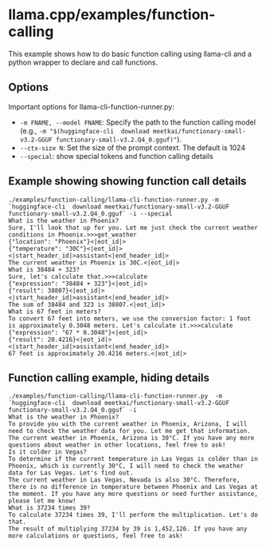 # llama.cpp/examples/function-calling

This example shows how to do basic function calling using llama-cli and a python wrapper to declare and call functions.

## Options

Important options for llama-cli-function-runner.py:

-   `-m FNAME, --model FNAME`: Specify the path to the function calling model (e.g., `-m "$(huggingface-cli  download meetkai/functionary-small-v3.2-GGUF functionary-small-v3.2.Q4_0.gguf)"`).
-   `--ctx-size N`: Set the size of the prompt context. The default is 1024
-   `--special`: show special tokens and function calling details

## Example showing showing function call details

```
./examples/function-calling/llama-cli-function-runner.py -m `huggingface-cli  download meetkai/functionary-small-v3.2-GGUF functionary-small-v3.2.Q4_0.gguf` -i --special
What is the weather in Phoenix?
Sure, I'll look that up for you. Let me just check the current weather conditions in Phoenix.>>>get_weather
{"location": "Phoenix"}<|eot_id|>
{"temperature": "30C"}<|eot_id|><|start_header_id|>assistant<|end_header_id|>
The current weather in Phoenix is 30C.<|eot_id|>
What is 38484 + 323?
Sure, let's calculate that.>>>calculate
{"expression": "38484 + 323"}<|eot_id|>
{"result": 38807}<|eot_id|><|start_header_id|>assistant<|end_header_id|>
The sum of 38484 and 323 is 38807.<|eot_id|>
What is 67 feet in meters?
To convert 67 feet into meters, we use the conversion factor: 1 foot is approximately 0.3048 meters. Let's calculate it.>>>calculate
{"expression": "67 * 0.3048"}<|eot_id|>
{"result": 20.4216}<|eot_id|><|start_header_id|>assistant<|end_header_id|>
67 feet is approximately 20.4216 meters.<|eot_id|>
```

## Function calling example, hiding details
```
./examples/function-calling/llama-cli-function-runner.py  -m `huggingface-cli  download meetkai/functionary-small-v3.2-GGUF functionary-small-v3.2.Q4_0.gguf` -i
What is the weather in Phoenix?
To provide you with the current weather in Phoenix, Arizona, I will need to check the weather data for you. Let me get that information.
The current weather in Phoenix, Arizona is 30°C. If you have any more questions about weather in other locations, feel free to ask!
Is it colder in Vegas?
To determine if the current temperature in Las Vegas is colder than in Phoenix, which is currently 30°C, I will need to check the weather data for Las Vegas. Let's find out.
The current weather in Las Vegas, Nevada is also 30°C. Therefore, there is no difference in temperature between Phoenix and Las Vegas at the moment. If you have any more questions or need further assistance, please let me know!
What is 37234 times 39?
To calculate 37234 times 39, I'll perform the multiplication. Let's do that.
The result of multiplying 37234 by 39 is 1,452,126. If you have any more calculations or questions, feel free to ask!
```
